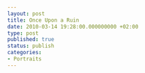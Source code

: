 ```yaml
---
layout: post
title: Once Upon a Ruin
date: 2010-03-14 19:28:00.000000000 +02:00
type: post
published: true
status: publish
categories:
- Portraits
---
```

